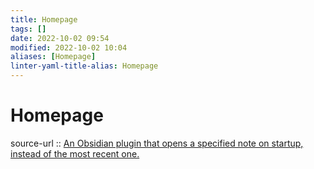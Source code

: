 ```yaml
---
title: Homepage
tags: []
date: 2022-10-02 09:54
modified: 2022-10-02 10:04
aliases: [Homepage]
linter-yaml-title-alias: Homepage
---
```


# Homepage

source-url :: [An Obsidian plugin that opens a specified note on startup, instead of the most recent one.](https://github.com/mirnovov/obsidian-homepage)

